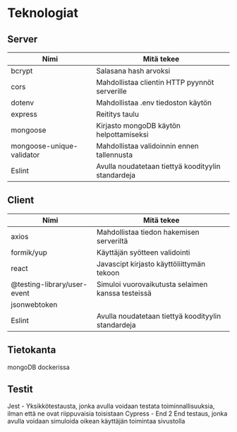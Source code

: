 # Teknologiat

## Server
|Nimi|Mitä tekee|
| ----------- | ----------- |
|bcrypt|Salasana hash arvoksi|
|cors|Mahdollistaa clientin HTTP pyynnöt serverille|
|dotenv|Mahdollistaa .env tiedoston käytön|
|express|Reititys taulu|
|mongoose|Kirjasto mongoDB käytön helpottamiseksi |
|mongoose-unique-validator|Mahdollistaa validoinnin ennen tallennusta|
|Eslint|Avulla noudatetaan tiettyä koodityylin standardeja|

## Client
|Nimi|Mitä tekee|
| ----------- | ----------- |
|axios|Mahdollistaa tiedon hakemisen serveriltä|
|formik/yup |Käyttäjän syötteen validointi|
|react|Javascipt kirjasto käyttöliittymän tekoon|
|@testing-library/user-event|Simuloi vuorovaikutusta selaimen kanssa testeissä|
|jsonwebtoken|| Pystytään säilyttämään käyttäjän tokeni, jolla voidaan varmistaa kirjautuneisuuden pysyvyys|
|Eslint|Avulla noudatetaan tiettyä koodityylin standardeja|

## Tietokanta
mongoDB dockerissa

## Testit 
Jest - Yksikkötestausta, jonka avulla voidaan testata toiminnallisuuksia, ilman että ne ovat riippuvaisia toisistaan
Cypress - End 2 End testaus, jonka avulla voidaan simuloida oikean käyttäjän toimintaa sivustolla
